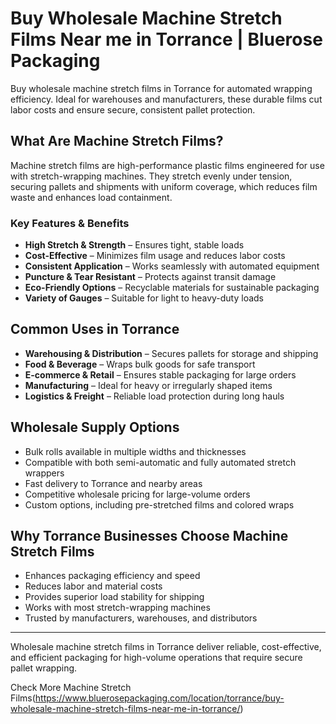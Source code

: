 # Buy Wholesale Machine Stretch Films Near me in Torrance | Bluerose Packaging

Buy wholesale machine stretch films in Torrance for automated wrapping efficiency. Ideal for warehouses and manufacturers, these durable films cut labor costs and ensure secure, consistent pallet protection.

## What Are Machine Stretch Films?

Machine stretch films are high-performance plastic films engineered for use with stretch-wrapping machines. They stretch evenly under tension, securing pallets and shipments with uniform coverage, which reduces film waste and enhances load containment.

### Key Features & Benefits

- **High Stretch & Strength** – Ensures tight, stable loads  
- **Cost-Effective** – Minimizes film usage and reduces labor costs  
- **Consistent Application** – Works seamlessly with automated equipment  
- **Puncture & Tear Resistant** – Protects against transit damage  
- **Eco-Friendly Options** – Recyclable materials for sustainable packaging  
- **Variety of Gauges** – Suitable for light to heavy-duty loads  

## Common Uses in Torrance

- **Warehousing & Distribution** – Secures pallets for storage and shipping  
- **Food & Beverage** – Wraps bulk goods for safe transport  
- **E-commerce & Retail** – Ensures stable packaging for large orders  
- **Manufacturing** – Ideal for heavy or irregularly shaped items  
- **Logistics & Freight** – Reliable load protection during long hauls  

## Wholesale Supply Options

- Bulk rolls available in multiple widths and thicknesses  
- Compatible with both semi-automatic and fully automated stretch wrappers  
- Fast delivery to Torrance and nearby areas  
- Competitive wholesale pricing for large-volume orders  
- Custom options, including pre-stretched films and colored wraps  

## Why Torrance Businesses Choose Machine Stretch Films

- Enhances packaging efficiency and speed  
- Reduces labor and material costs  
- Provides superior load stability for shipping  
- Works with most stretch-wrapping machines  
- Trusted by manufacturers, warehouses, and distributors  

---

Wholesale machine stretch films in Torrance deliver reliable, cost-effective, and efficient packaging for high-volume operations that require secure pallet wrapping.

Check More Machine Stretch Films(https://www.bluerosepackaging.com/location/torrance/buy-wholesale-machine-stretch-films-near-me-in-torrance/)

